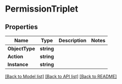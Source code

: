 # PermissionTriplet

## Properties

Name | Type | Description | Notes
------------ | ------------- | ------------- | -------------
**ObjectType** | **string** |  | 
**Action** | **string** |  | 
**Instance** | **string** |  | 

[[Back to Model list]](../README.md#documentation-for-models) [[Back to API list]](../README.md#documentation-for-api-endpoints) [[Back to README]](../README.md)


